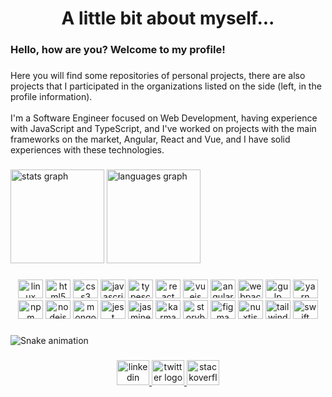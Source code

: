 <h1 align="center">A little bit about myself...</h1>

###

<h3 align="left">Hello, how are you? Welcome to my profile!</h3>

###

<p align="left">Here you will find some repositories of personal projects, there are also projects that I participated in the organizations listed on the side (left, in the profile information).<br><br>I'm a Software Engineer focused on Web Development, having experience with JavaScript and TypeScript, and I've worked on projects with the main frameworks on the market, Angular, React and Vue, and I have solid experiences with these technologies.</p>

###

<div align="left">
  <img src="https://github-readme-stats.vercel.app/api?hide_title=true&hide_rank=false&show_icons=true&include_all_commits=true&count_private=true&disable_animations=false&theme=dracula&locale=en&hide_border=true&username=ipetinate" height="150" alt="stats graph"  />
  <img src="https://github-readme-stats.vercel.app/api/top-langs?locale=en&hide_title=true&layout=compact&card_width=320&langs_count=6&theme=dracula&hide_border=true&username=ipetinate" height="150" alt="languages graph"  />
</div>

###

<div align="center">
  <img src="https://cdn.jsdelivr.net/gh/devicons/devicon/icons/linux/linux-original.svg" height="30" width="40" alt="linux logo"  />
  <img src="https://cdn.jsdelivr.net/gh/devicons/devicon/icons/html5/html5-original.svg" height="30" width="40" alt="html5 logo"  />
  <img src="https://cdn.jsdelivr.net/gh/devicons/devicon/icons/css3/css3-original.svg" height="30" width="40" alt="css3 logo"  />
  <img src="https://cdn.jsdelivr.net/gh/devicons/devicon/icons/javascript/javascript-plain.svg" height="30" width="40" alt="javascript logo"  />
  <img src="https://cdn.jsdelivr.net/gh/devicons/devicon/icons/typescript/typescript-original.svg" height="30" width="40" alt="typescript logo"  />
  <img src="https://cdn.jsdelivr.net/gh/devicons/devicon/icons/react/react-original.svg" height="30" width="40" alt="react logo"  />
  <img src="https://cdn.jsdelivr.net/gh/devicons/devicon/icons/vuejs/vuejs-original.svg" height="30" width="40" alt="vuejs logo"  />
  <img src="https://cdn.jsdelivr.net/gh/devicons/devicon/icons/angularjs/angularjs-original.svg" height="30" width="40" alt="angularjs logo"  />
  <img src="https://cdn.jsdelivr.net/gh/devicons/devicon/icons/webpack/webpack-original.svg" height="30" width="40" alt="webpack logo"  />
  <img src="https://cdn.jsdelivr.net/gh/devicons/devicon/icons/gulp/gulp-plain.svg" height="30" width="40" alt="gulp logo"  />
  <img src="https://cdn.jsdelivr.net/gh/devicons/devicon/icons/yarn/yarn-original.svg" height="30" width="40" alt="yarn logo"  />
  <img src="https://cdn.jsdelivr.net/gh/devicons/devicon/icons/npm/npm-original-wordmark.svg" height="30" width="40" alt="npm logo"  />
  <img src="https://cdn.jsdelivr.net/gh/devicons/devicon/icons/nodejs/nodejs-original.svg" height="30" width="40" alt="nodejs logo"  />
  <img src="https://cdn.jsdelivr.net/gh/devicons/devicon/icons/mongodb/mongodb-original.svg" height="30" width="40" alt="mongodb logo"  />
  <img src="https://cdn.jsdelivr.net/gh/devicons/devicon/icons/jest/jest-plain.svg" height="30" width="40" alt="jest logo"  />
  <img src="https://cdn.jsdelivr.net/gh/devicons/devicon/icons/jasmine/jasmine-plain-wordmark.svg" height="30" width="40" alt="jasmine logo"  />
  <img src="https://cdn.jsdelivr.net/gh/devicons/devicon/icons/karma/karma-original.svg" height="30" width="40" alt="karma logo"  />
  <img src="https://cdn.jsdelivr.net/gh/devicons/devicon/icons/storybook/storybook-original.svg" height="30" width="40" alt="storybook logo"  />
  <img src="https://cdn.jsdelivr.net/gh/devicons/devicon/icons/figma/figma-original.svg" height="30" width="40" alt="figma logo"  />
  <img src="https://cdn.jsdelivr.net/gh/devicons/devicon/icons/nuxtjs/nuxtjs-original.svg" height="30" width="40" alt="nuxtjs logo"  />
  <img src="https://cdn.jsdelivr.net/gh/devicons/devicon/icons/tailwindcss/tailwindcss-original-wordmark.svg" height="30" width="40" alt="tailwindcss logo"  />
  <img src="https://cdn.jsdelivr.net/gh/devicons/devicon/icons/swift/swift-original.svg" height="30" width="40" alt="swift logo"  />
</div>

###

<img href="https://raw.githubusercontent.com/ipetinate/ipetinate/blob/output/snake.svg" alt="Snake animation" />

###

<div align="center">
  <a href="https://www.linkedin.com/in/ipetinate/" target="_blank">
    <img src="https://raw.githubusercontent.com/maurodesouza/profile-readme-generator/master/src/assets/icons/social/linkedin/default.svg" width="52" height="40" alt="linkedin logo"  />
  </a>
  <a href="https://twitter.com/ipetinate" target="_blank">
    <img src="https://raw.githubusercontent.com/maurodesouza/profile-readme-generator/master/src/assets/icons/social/twitter/default.svg" width="52" height="40" alt="twitter logo"  />
  </a>
  <a href="https://stackoverflow.com/users/12393041/isac-petinate" target="_blank">
    <img src="https://raw.githubusercontent.com/maurodesouza/profile-readme-generator/master/src/assets/icons/social/stackoverflow/default.svg" width="52" height="40" alt="stackoverflow logo"  />
  </a>
</div>

###
